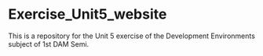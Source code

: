 # Exercise_Unit5_website
This is a repository for the Unit 5 exercise of the Development Environments subject of 1st DAM Semi.
